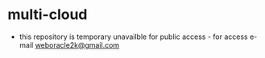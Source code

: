 # multi-cloud
- this repository is temporary unavailble for public access - for access e-mail weboracle2k@gmail.com
